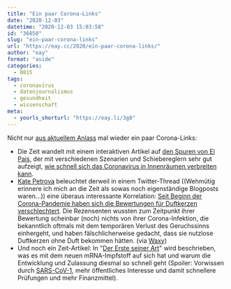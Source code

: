 ```yaml
---
title: "Ein paar Corona-Links"
date: "2020-12-03"
datetime: "2020-12-03 15:03:58"
id: "36850"
slug: "ein-paar-corona-links"
url: "https://eay.cc/2020/ein-paar-corona-links/"
author: "eay"
format: "aside"
categories:
  - 0815
tags:
  - coronavirus
  - datenjournalismus
  - gesundheit
  - wissenschaft
meta:
  - yourls_shorturl: "https://eay.li/3g8"
---
```


Nicht nur [aus aktuellem Anlass](https://eay.cc/2020/status-2020-12-02-1422/) mal wieder ein paar Corona-Links:

- Die Zeit wandelt mit einem interaktiven Artikel auf [den Spuren von El Pais](https://eay.cc/2020/a-room-a-bar-and-a-classroom-how-the-coronavirus-is-spread-through-the-air/), der mit verschiedenen Szenarien und Schiebereglern sehr gut aufzeigt, [wie schnell sich das Coronavirus in Innenräumen verbreiten kann](https://www.zeit.de/wissen/gesundheit/2020-11/coronavirus-aerosole-ansteckungsgefahr-infektion-hotspot-innenraeume).
- [Kate Petrova](https://www.kpetrova.com/) beleuchtet derweil in einem Twitter-Thread ((Wehmütig erinnere ich mich an die Zeit als sowas noch eigenständige Blogposts waren...)) eine überaus interessante Korrelation: [Seit Beginn der Corona-Pandemie haben sich die Bewertungen für Duftkerzen verschlechtert](https://twitter.com/kate_ptrv/status/1332398737604431874). Die Rezensenten wussten zum Zeitpunkt ihrer Bewertung scheinbar (noch) nichts von ihrer Corona-Infektion, die bekanntlich oftmals mit dem temporären Verlust des Geruchssinns einhergeht, und haben fälschlicherweise gedacht, dass sie nutzlose Duftkerzen ohne Duft bekommen hätten. (via [Waxy](https://waxy.org/))
- Und noch ein Zeit-Artikel: In "[Der Erste seiner Art](https://www.zeit.de/wissen/gesundheit/2020-11/impfstoffentwicklung-corona-impfstoff-erbgut-klinische-phasen-forschung)" wird beschrieben, was es mit dem neuen mRNA-Impfstoff auf sich hat und warum die Entwicklung und Zulassung diesmal so schnell geht (Spoiler: Vorwissen durch [SARS-CoV-1](https://de.wikipedia.org/wiki/Schweres_akutes_Atemwegssyndrom), mehr öffentliches Interesse und damit schnellere Prüfungen und mehr Finanzmittel).
